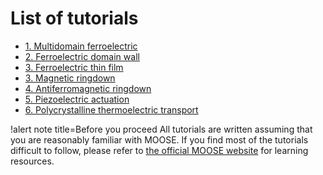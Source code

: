 # List of tutorials

- [1. Multidomain ferroelectric](tutorials/FE_phase_field_multi_domain.md)
- [2. Ferroelectric domain wall](tutorials/ferroelectric_domain_wall.md)
- [3. Ferroelectric thin film](tutorials/FE_phase_field_multi_domain_coupled.md)
- [3. Magnetic ringdown](tutorials/magnetic_ringdown.md)
- [4. Antiferromagnetic ringdown](tutorials/AFM_ringdown.md)
- [5. Piezoelectric actuation](tutorials/piezoelectric.md)
- [6. Polycrystalline thermoelectric transport](tutorials/thermoelectric.md)

!alert note title=Before you proceed
All tutorials are written assuming that you are reasonably familiar with MOOSE. If you find most of the tutorials difficult to follow, please refer to [the official MOOSE website](https://mooseframework.inl.gov/) for learning resources.

